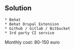 ## Solution

```
* Behat
* Behat Drupal Extension
* Github / Gitlab / Bitbucket
* 3rd party CI service
```

Monthly cost: 80-150 euro
